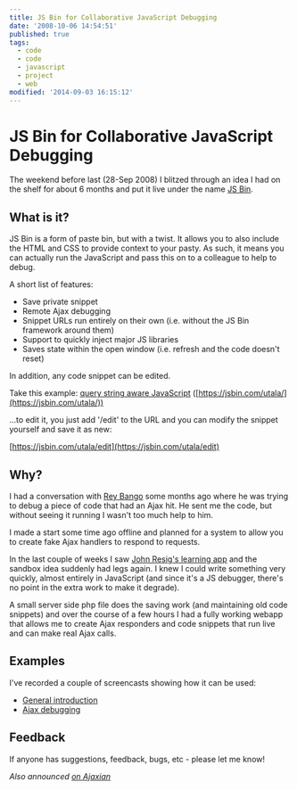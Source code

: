 ```yaml
---
title: JS Bin for Collaborative JavaScript Debugging
date: '2008-10-06 14:54:51'
published: true
tags:
  - code
  - code
  - javascript
  - project
  - web
modified: '2014-09-03 16:15:12'
---
```

# JS Bin for Collaborative JavaScript Debugging

The weekend before last (28-Sep 2008) I blitzed through an idea I had on the shelf for about 6 months and put it live under the name [JS Bin](https://jsbin.com).

<!--more-->

## What is it?

JS Bin is a form of paste bin, but with a twist. It allows you to also include the HTML and CSS to provide context to your pasty.  As such, it means you can actually run the JavaScript and pass this on to a colleague to help to debug.

A short list of features:

* Save private snippet
* Remote Ajax debugging
* Snippet URLs run entirely on their own (i.e. without the JS Bin framework around them)
* Support to quickly inject major JS libraries
* Saves state within the open window (i.e. refresh and the code doesn't reset)

In addition, any code snippet can be edited.

Take this example: [query string aware JavaScript](https://jsbin.com/utala/) ([https://jsbin.com/utala/](https://jsbin.com/utala/))

...to edit it, you just add '/edit' to the URL and you can modify the snippet yourself and save it as new:

[https://jsbin.com/utala/edit](https://jsbin.com/utala/edit)

## Why?

I had a conversation with [Rey Bango](http://www.reybango.com/) some months ago where he was trying to debug a piece of code that had an Ajax hit.  He sent me the code, but without seeing it running I wasn't too much help to him.

I made a start some time ago offline and planned for a system to allow you to create fake Ajax handlers to respond to requests.

In the last couple of weeks I saw [John Resig's learning app](http://ejohn.org/apps/learn/) and the sandbox idea suddenly had legs again. I knew I could write something very quickly, almost entirely in JavaScript (and since it's a JS debugger, there's no point in the extra work to make it degrade).

A small server side php file does the saving work (and maintaining old code snippets) and over the course of a few hours I had a fully working webapp that allows me to create Ajax responders and code snippets that run live and can make real Ajax calls.

## Examples

I've recorded a couple of screencasts showing how it can be used:

* [General introduction](https://jsbin.com/about#video)
* [Ajax debugging](https://jsbin.com/about#ajax)

## Feedback

If anyone has suggestions, feedback, bugs, etc - please let me know!

_Also announced [on Ajaxian](https://web.archive.org/web/20081012014354/http://ajaxian.com/archives/an-interest-twist-on-a-pastebin)_
